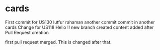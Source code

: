 # cards
First commit for US130
lutfur rahaman  another commit
commit in another cards
Change for US118
Hello !! new branch created
content added after Pull Request creation

first pull request merged. This is changed after that.
